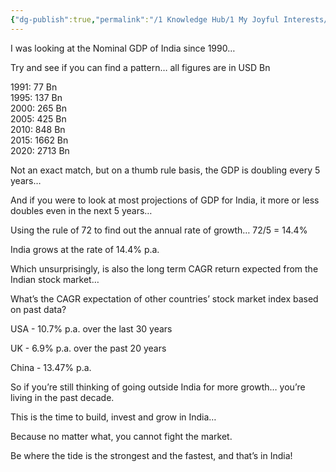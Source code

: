 ```yaml
---
{"dg-publish":true,"permalink":"/1 Knowledge Hub/1 My Joyful Interests/Indian Economy and Projects/GDP growth/","noteIcon":""}
---
```


I was looking at the Nominal GDP of India since 1990…  
  
Try and see if you can find a pattern… all figures are in USD Bn  
  
1991: 77 Bn  
1995: 137 Bn  
2000: 265 Bn  
2005: 425 Bn  
2010: 848 Bn  
2015: 1662 Bn  
2020: 2713 Bn  
  
Not an exact match, but on a thumb rule basis, the GDP is doubling every 5 years…  
  
And if you were to look at most projections of GDP for India, it more or less doubles even in the next 5 years…  
  
Using the rule of 72 to find out the annual rate of growth… 72/5 = 14.4%  
  
India grows at the rate of 14.4% p.a.  
  
Which unsurprisingly, is also the long term CAGR return expected from the Indian stock market…  
  
What’s the CAGR expectation of other countries’ stock market index based on past data?  
  
USA - 10.7% p.a. over the last 30 years  
  
UK - 6.9% p.a. over the past 20 years  
  
China - 13.47% p.a.  
  
So if you’re still thinking of going outside India for more growth… you’re living in the past decade.  
  
This is the time to build, invest and grow in India…  
  
Because no matter what, you cannot fight the market.  
  
Be where the tide is the strongest and the fastest, and that’s in India!